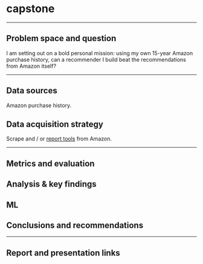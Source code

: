 # capstone

- - - 

## Problem space and question

I am setting out on a bold personal mission: using my own 15-year Amazon purchase history, can a recommender I build beat the recommendations from Amazon itself?

- - -
## Data sources

Amazon purchase history.


## Data acquisition strategy

Scrape and / or [report tools](https://www.amazon.com/gp/b2b/reports/?ie=UTF8&download-report.x=1&isInternal=0&js=1&reportId=A2E5G9EX1PGVO8) from Amazon.

- - -
## Metrics and evaluation


## Analysis & key findings


## ML


## Conclusions and recommendations


- - -
## Report and presentation links
